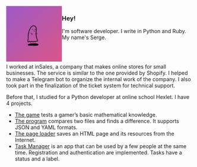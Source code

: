 <img align="left" width="150" height="150" src="https://github.com/sudobooo/sudobooo/blob/main/J1g5dbct_400x400.png">

### Hey!

I'm software developer. I write in Python and Ruby.
My name's Serge. 

<br>
<br>

I worked at inSales, a company that makes online stores for small businesses. The service is similar to the one provided by Shopify.
I helped to make a Telegram bot to organize the internal work of the company. I also took part in the finalization of the ticket system for technical support.

Before that, I studied for a Python developer at online school Hexlet. I have 4 projects.
- [The game](https://github.com/sudobooo/brain-games) tests a gamer’s basic mathematical knowledge.
- [The program](https://github.com/sudobooo/python-project-lvl2) compares two files and finds a difference. It supports JSON and YAML formats.
- [The page loader](https://github.com/sudobooo/python-project-lvl3) saves an HTML page and its resources from the Internet.
- [Task Manager](https://github.com/sudobooo/python-project-lvl4) is an app that can be used by a few people at the same time. Registration and authentication are implemented. Tasks have a status and a label.

